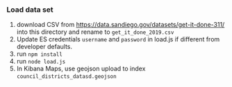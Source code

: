 ### Load data set 
1) download CSV from https://data.sandiego.gov/datasets/get-it-done-311/ into this directory and rename to `get_it_done_2019.csv`
2) Update ES credentials `username` and `password` in load.js if different from developer defaults.
3) run `npm install`
4) run `node load.js`
5) In Kibana Maps, use geojson upload to index `council_districts_datasd.geojson`

